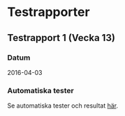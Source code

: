 # Testrapporter

## Testrapport 1 (Vecka 13)

### Datum
2016-04-03

### Automatiska tester
Se automatiska tester och resultat [här](http://htmlpreview.github.io/?https://github.com/me222wm/1dv42e-me222wm-docs/blob/master/test-reports/rspec-result%202016-04-03.html).
